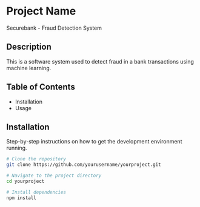 # Project Name
Securebank - Fraud Detection System

## Description
This is a software system used to detect fraud in a bank transactions using machine learning.  

## Table of Contents
- Installation
- Usage

## Installation
Step-by-step instructions on how to get the development environment running.

```bash
# Clone the repository
git clone https://github.com/yourusername/yourproject.git

# Navigate to the project directory
cd yourproject

# Install dependencies
npm install

